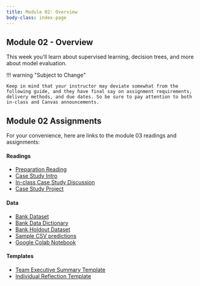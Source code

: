 ```yaml
---
title: Module 02: Overview
body-class: index-page
---
```


## Module 02 - Overview

This week you'll learn about supervised learning, decision trees, and more about model evaluation.

!!! warning "Subject to Change"
	
	Keep in mind that your instructor may deviate somewhat from the following guide, and they have final say on assignment requirements, delivery methods, and due dates. So be sure to pay attention to both in-class and Canvas announcements.

## Module 02 Assignments

For your convenience, here are links to the module 03 readings and assignments:

#### Readings

* [Preparation Reading](./reading.html)
* [Case Study Intro](./intro.html)
* [In-class Case Study Discussion](./discussion.html)
* [Case Study Project](./project.html)

#### Data

* [Bank Dataset](https://raw.githubusercontent.com/byui-cse/cse450-course/master/data/bank.csv)
* [Bank Data Dictionary](./bank-dictionary.txt)
* [Bank Holdout Dataset](https://raw.githubusercontent.com/byui-cse/cse450-course/master/data/bank_holdout_test.csv)
* [Sample CSV predictions](https://raw.githubusercontent.com/byui-cse/cse450-course/master/data/bank_csv_answers_sample.csv)
* [Google Colab Notebook](https://colab.research.google.com/github/byui-cse/cse450-course/blob/master/notebooks/starter_bank.ipynb)

#### Templates

* [Team Executive Summary Template]({{URLROOT}}/course/executive-summary.docx)
* [Individual Reflection Template]({{URLROOT}}/course/reflection.docx)